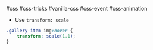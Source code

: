 #css #css-tricks #vanilla-css #css-event #css-animation 

- Use `transform: scale`
```CSS
.gallery-item img:hover {
	transform: scale(1.1);
}
```